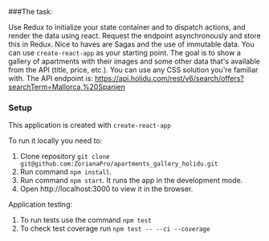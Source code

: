 ###The task:

Use Redux to initialize your state container and to dispatch actions, and render the data using react.
Request the endpoint asynchronously and store this in Redux.
Nice to haves are Sagas and the use of immutable data.
You can use `create-react-app` as your starting point.
The goal is to show a gallery of apartments with their images and some other data that's available from the API (title, price, etc.).
You can use any CSS solution you're familiar with.
The API endpoint is: https://api.holidu.com/rest/v6/search/offers?searchTerm=Mallorca,%20Spanien

### Setup
This application is created with `create-react-app`

To run it locally you need to:
1. Clone repository `git clone git@github.com:ZorianaPro/apartments_gallery_holidu.git`
2. Run command `npm install`.
3. Run command `npm start`. It runs the app in the development mode.
4. Open http://localhost:3000 to view it in the browser.

Application testing:
1. To run tests use the command `npm test`
2. To check test coverage run `npm test -- --ci --coverage`
